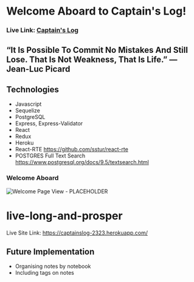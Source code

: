 # Welcome Aboard to Captain's Log! 

### **Live Link: [Captain's Log](https://captainslog-2323.herokuapp.com/)**

## “It Is Possible To Commit No Mistakes And Still Lose. That Is Not Weakness, That Is Life.” — Jean-Luc Picard

##  Technologies
- Javascript
- Sequelize
- PostgreSQL
- Express, Express-Validator
- React
- Redux
- Heroku
- React-RTE https://github.com/sstur/react-rte
- POSTGRES Full Text Search https://www.postgresql.org/docs/9.5/textsearch.html

### Welcome Aboard
![Welcome Page View - PLACEHOLDER](./frontend/public/src/images/captain'slog.gif)

# live-long-and-prosper

Live Site Link: https://captainslog-2323.herokuapp.com/

## Future Implementation
- Organising notes by notebook
- Including tags on notes
